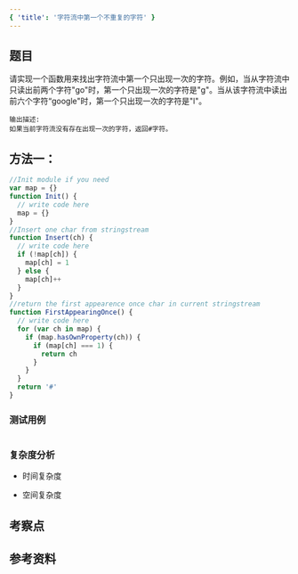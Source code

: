 ```yaml
---
{ 'title': '字符流中第一个不重复的字符' }
---
```


## 题目

请实现一个函数用来找出字符流中第一个只出现一次的字符。例如，当从字符流中只读出前两个字符"go"时，第一个只出现一次的字符是"g"。当从该字符流中读出前六个字符“google"时，第一个只出现一次的字符是"l"。

```
输出描述:
如果当前字符流没有存在出现一次的字符，返回#字符。
```

## 方法一：

```js
//Init module if you need
var map = {}
function Init() {
  // write code here
  map = {}
}
//Insert one char from stringstream
function Insert(ch) {
  // write code here
  if (!map[ch]) {
    map[ch] = 1
  } else {
    map[ch]++
  }
}
//return the first appearence once char in current stringstream
function FirstAppearingOnce() {
  // write code here
  for (var ch in map) {
    if (map.hasOwnProperty(ch)) {
      if (map[ch] === 1) {
        return ch
      }
    }
  }
  return '#'
}
```

### 测试用例

```js
```

### 复杂度分析

- 时间复杂度

- 空间复杂度

## 考察点

## 参考资料
